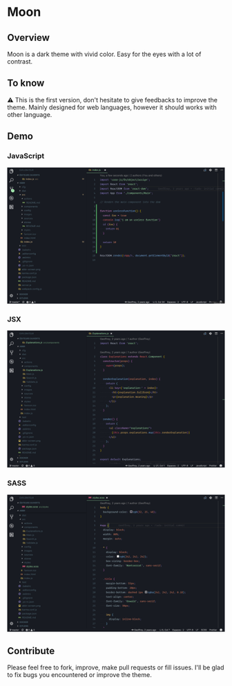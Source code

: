 # Moon

## Overview
Moon is a dark theme with vivid color. Easy for the eyes with a lot of contrast.

## To know
⚠️ This is the first version, don't hesitate to give feedbacks to improve the theme.
Mainly designed for web languages, however it should works with other language.


## Demo

### JavaScript
![js](./ressources/js.png)
### JSX
![jsx](./ressources/jsx.png)
### SASS
![sass](./ressources/sass.png)

## Contribute

Please feel free to fork, improve, make pull requests or fill issues.
I'll be glad to fix bugs you encountered or improve the theme.